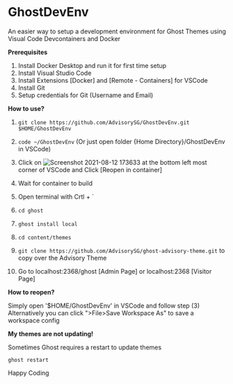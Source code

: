 # GhostDevEnv
An easier way to setup a development environment for Ghost Themes using Visual Code Devcontainers and Docker

**Prerequisites**
1) Install Docker Desktop and run it for first time setup
2) Install Visual Studio Code 
3) Install Extensions [Docker] and [Remote - Containers] for VSCode
4) Install Git 
5) Setup credentials for Git (Username and Email)

**How to use?**

1) `git clone https://github.com/AdvisorySG/GhostDevEnv.git $HOME/GhostDevEnv` 

2) `code ~/GhostDevEnv` (Or just open folder {Home Directory}/GhostDevEnv in VSCode)

3) Click on ![Screenshot 2021-08-12 173633](https://user-images.githubusercontent.com/88506363/129174878-1baa1c09-72b6-4556-b06a-86864bac3c52.png) at the bottom left most corner of VSCode and Click [Reopen in container]
4) Wait for container to build
5) Open terminal with Crtl + `
6) `cd ghost`
7) `ghost install local`
8) `cd content/themes`
9) `git clone https://github.com/AdvisorySG/ghost-advisory-theme.git` to copy over the Advisory Theme
10) Go to localhost:2368/ghost [Admin Page] or localhost:2368 [Visitor Page]

**How to reopen?**

Simply open '$HOME/GhostDevEnv' in VSCode and follow step (3)
Alternatively you can click ">File>Save Workspace As" to save a workspace config 

**My themes are not updating!**

Sometimes Ghost requires a restart to update themes

`ghost restart`

Happy Coding
